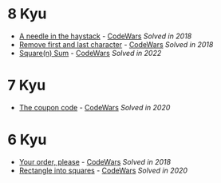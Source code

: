 # 8 Kyu

- [A needle in the haystack](8Kyu/ANeedleInTheHaystack.cs) - [CodeWars](https://www.codewars.com/kata/56676e8fabd2d1ff3000000c) _Solved in 2018_
- [Remove first and last character](8Kyu/RemoveFirstAndLastCharacter.cs) - [CodeWars](https://www.codewars.com/kata/56bc28ad5bdaeb48760009b0) _Solved in 2018_
- [Square(n) Sum](8Kyu/SquareNSum.cs) - [CodeWars](https://www.codewars.com/kata/515e271a311df0350d00000f) _Solved in 2022_

# 7 Kyu

- [The coupon code](7Kyu/TheCouponCode.cs) - [CodeWars](https://www.codewars.com/kata/539de388a540db7fec000642) _Solved in 2020_

# 6 Kyu

- [Your order, please](6Kyu/YourOrderPlease.cs) - [CodeWars](https://www.codewars.com/kata/55c45be3b2079eccff00010f) _Solved in 2018_
- [Rectangle into squares](6Kyu/RectangleIntoSquares.cs) - [CodeWars](https://www.codewars.com/kata/55466989aeecab5aac00003e) _Solved in 2020_
